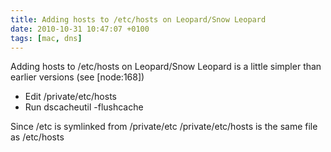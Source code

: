 ```yaml
---
title: Adding hosts to /etc/hosts on Leopard/Snow Leopard
date: 2010-10-31 10:47:07 +0100
tags: [mac, dns]
---
```


Adding hosts to /etc/hosts on Leopard/Snow Leopard is a little simpler than earlier versions (see [node:168])

- Edit /private/etc/hosts
- Run dscacheutil -flushcache

Since /etc is symlinked from /private/etc /private/etc/hosts is the same file as /etc/hosts
